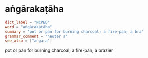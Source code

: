 # aṅgārakaṭāha

``` toml
dict_label = "NCPED"
word = "aṅgārakaṭāha"
summary = "pot or pan for burning charcoal; a fire-pan; a bra"
grammar_comment = "neuter a"
see_also = ["aṅgāra"]
```

pot or pan for burning charcoal; a fire\-pan; a brazier

